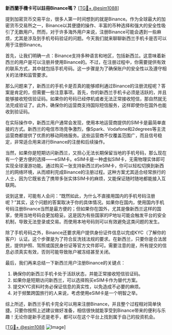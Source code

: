 **新西蘭手機卡可以註冊Binance嗎？** [[TG💪+ @esim1088](https://t.me/s/esim1088)]

提到加密货币交易平台，很多人第一时间想到的就是Binance。作为全球最大的加密货币交易所之一，Binance以其便捷的操作、丰富的币种选择和强大的安全性吸引了无数用户。然而，对于许多海外用户来说，注册Binance可能会遇到一些麻烦，尤其是涉及到手机号码验证的问题。今天我们就来聊聊新西兰手机卡是否可以用于注册Binance。

首先，让我们明确一点：Binance支持多种语言和地区，包括新西兰。这意味着新西兰的用户是可以注册并使用Binance的。不过，在注册过程中，你需要提供有效的联系方式，其中就包括手机号码。这一步骤是为了确保账户的安全性以及遵守相关的法律和监管要求。

那么问题来了，新西兰的手机卡是否真的能够顺利通过Binance的注册流程呢？答案是肯定的，但需要一些注意事项。首先，你的新西兰手机卡必须是活跃的，并且能够接收短信验证码。如果你的号码已经停机或者无法正常接收短信，那自然就无法完成验证了。此外，确保你的运营商支持国际短信服务，这样即使你在国外也能收到验证码。

在实际操作中，新西兰用户通常会发现，使用本地运营商提供的SIM卡是最简单直接的方式。新西兰的电信市场竞争激烈，像Spark、Vodafone和2degrees等主流运营商都提供了优质的移动网络服务。这些运营商不仅覆盖范围广，而且信号稳定，非常适合用来进行Binance的注册和后续操作。

当然，如果你是短期访问新西兰，又担心无法长期保留当地的手机号码，那么现在有一个更方便的选择——eSIM卡。eSIM卡是一种虚拟SIM卡，无需物理实体即可实现全球漫游功能。通过购买一张支持新西兰的eSIM卡，你可以轻松切换到新西兰的网络环境，从而顺利完成Binance的注册过程。这种方案尤其适合经常旅行的人士，因为它既省去了携带多张实体SIM卡的麻烦，又能保证随时随地都能接入互联网。

说到这里，可能有人会问：“既然如此，为什么不直接用国内的手机号码注册呢？”其实，这个问题的答案取决于你的具体情况。如果你在国内，使用国内手机号码注册Binance当然是最方便的；但如果你在国外，尤其是像新西兰这样的国家，使用当地号码会更加稳妥。这是因为有些国家的IP地址可能会触发平台的安全机制，导致无法登录或交易。而使用本地号码则可以有效避免这类问题的发生。

除了手机号码之外，Binance还要求用户提供身份证件信息以完成KYC（了解你的客户）认证。这个步骤是为了符合反洗钱法规的要求。在新西兰，只要你是合法居民，提供护照、驾照或国民身份证等官方文件即可。需要注意的是，所有提交的信息必须真实有效，否则可能导致账户被冻结甚至关闭。

最后，我们再来总结一下新西兰用户注册Binance的关键点：

1. 确保你的新西兰手机卡处于活跃状态，并能正常接收短信验证码。
2. 如果你是短期访问新西兰，可以选择购买eSIM卡作为替代方案。
3. 提交KYC资料时务必保证信息的真实性，以免造成不必要的麻烦。
4. 对于频繁跨国旅行的人来说，考虑使用eSIM卡是一个明智之举。

综上所述，新西兰手机卡完全可以用来注册Binance，并且整个过程相对简单快捷。只要你按照上述建议做好准备，相信很快就能享受到Binance带来的便利与乐趣！无论你是新手还是老手，都可以在这个平台上找到属于自己的投资机会。

[[TG💪+ @esim1088](https://t.me/s/esim1088) ![Image](https://i.postimg.cc/4NQfJmqS/Snipaste-2025-05-13-00-14-12.png)]